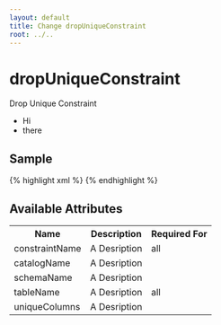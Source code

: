 ```yaml
---
layout: default
title: Change dropUniqueConstraint
root: ../..
---
```


# dropUniqueConstraint #

Drop Unique Constraint

* Hi
* there

## Sample ##

{% highlight xml %}
<dropUniqueConstraint catalogName="A String" constraintName="A String" schemaName="A String" tableName="A String" uniqueColumns="A String"></dropUniqueConstraint>
{% endhighlight %}

## Available Attributes ##

<table>
<tr><th>Name</th><th>Description</th><th>Required For</th></tr>
<tr><td>constraintName</td><td>A Desription</td><td>all</td></tr>
<tr><td>catalogName</td><td>A Desription</td><td></td></tr>
<tr><td>schemaName</td><td>A Desription</td><td></td></tr>
<tr><td>tableName</td><td>A Desription</td><td>all</td></tr>
<tr><td>uniqueColumns</td><td>A Desription</td><td></td></tr>
</table>
